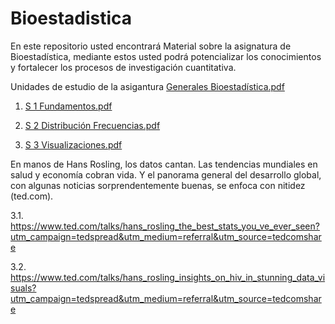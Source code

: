 # Bioestadistica
En este repositorio usted encontrará Material sobre la asignatura de Bioestadística, mediante estos usted podrá potencializar los conocimientos y fortalecer los procesos de investigación cuantitativa.

Unidades de estudio de la asigantura [Generales Bioestadística.pdf](https://github.com/Hen1985/Bioestadistica/files/4122706/Generales.Bioestadistica.pdf)

1. [S 1 Fundamentos.pdf](https://github.com/Hen1985/Bioestadistica/files/4103652/S.1.Fundamentos.pdf)

2. [S 2 Distribución Frecuencias.pdf](https://github.com/Hen1985/Bioestadistica/files/4123616/S.2.Distribucion.Frecuencias.pdf)

3. [S 3 Visualizaciones.pdf](https://github.com/Hen1985/Bioestadistica/files/4129241/S.3.Visualizaciones.pdf)

En manos de Hans Rosling, los datos cantan. Las tendencias mundiales en salud y economía cobran vida. Y el panorama general del desarrollo global, con algunas noticias sorprendentemente buenas, se enfoca con nitidez (ted.com).

 3.1. https://www.ted.com/talks/hans_rosling_the_best_stats_you_ve_ever_seen?utm_campaign=tedspread&utm_medium=referral&utm_source=tedcomshare
 
 3.2. https://www.ted.com/talks/hans_rosling_insights_on_hiv_in_stunning_data_visuals?utm_campaign=tedspread&utm_medium=referral&utm_source=tedcomshare
